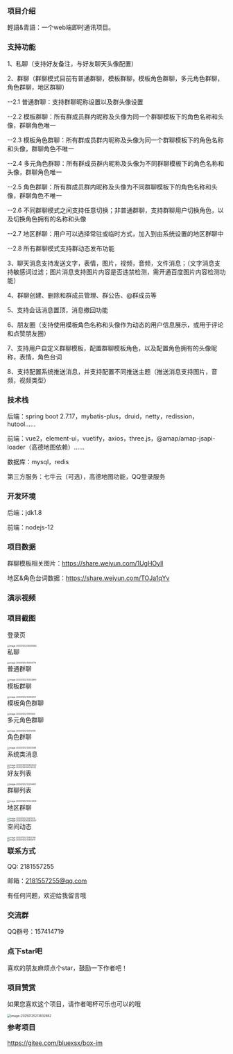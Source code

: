 
### 项目介绍

輕語&青語：一个web端即时通讯项目。



### 支持功能

1、私聊（支持好友备注，与好友聊天头像配置）

2、群聊（群聊模式目前有普通群聊，模板群聊，模板角色群聊，多元角色群聊，角色群聊，地区群聊）

--2.1 普通群聊：支持群聊昵称设置以及群头像设置

--2.2 模板群聊：所有群成员群内昵称及头像为同一个群聊模板下的角色名称和头像，群聊角色唯一

--2.3 模板角色群聊：所有群成员群内昵称及头像为同一个群聊模板下的角色名称和头像，群聊角色不唯一

--2.4 多元角色群聊：所有群成员群内昵称及头像为不同群聊模板下的角色名称和头像，群聊角色唯一

--2.5 角色群聊：所有群成员群内昵称及头像为不同群聊模板下的角色名称和头像，群聊角色不唯一

--2.6 不同群聊模式之间支持任意切换；非普通群聊，支持群聊用户切换角色，以及切换角色拥有的名称和头像

--2.7 地区群聊：用户可以选择常驻或临时方式，加入到由系统设置的地区群聊中

--2.8 所有群聊模式支持群动态发布功能

3、聊天消息支持发送文字，表情，图片，视频，音频，文件消息；（文字消息支持敏感词过滤；图片消息支持图片内容是否违禁检测，需开通百度图片内容检测功能）

4、群聊创建、删除和群成员管理、群公告、@群成员等

5、支持会话消息置顶，消息撤回功能

6、朋友圈（支持使用模板角色名称和头像作为动态的用户信息展示，或用于评论和点赞朋友圈）

7、支持用户自定义群聊模板，配置群聊模板角色，以及配置角色拥有的头像昵称，表情，角色台词

8、支持配置系统推送消息，并支持配置不同推送主题（推送消息支持图片，音频，视频类型）



### 技术栈

后端：spring boot 2.7.17，mybatis-plus，druid，netty，redission，hutool......

前端：vue2，element-ui，vuetify，axios，three.js，@amap/amap-jsapi-loader（高德地图依赖）......

数据库：mysql，redis

第三方服务：七牛云（可选），高德地图功能，QQ登录服务



### 开发环境

后端：jdk1.8

前端：nodejs-12



### 项目数据

群聊模板相关图片：https://share.weiyun.com/1UgHOyll

地区&角色台词数据：https://share.weiyun.com/TOJa1qYv



### 演示视频





### 项目截图

登录页

<img src="img/image-20250125205609962.png" alt="image-20250125205609962" style="zoom: 33%;float:left;" />
<p style="clear:both;"></p>



私聊

<img src="img/image-20250125210030774.png" alt="image-20250125210030774" style="zoom:33%;float:left;" />
<p style="clear:both;"></p>


普通群聊

<img src="img/image-20250125210203980.png" alt="image-20250125210203980" style="zoom:33%;float:left;" />
<p style="clear:both;"></p>


模板群聊

<img src="img/image-20250125210300257.png" alt="image-20250125210300257" style="zoom:33%;float:left;" />
<p style="clear:both;"></p>


模板角色群聊

<img src="img/image-20250125211913562.png" alt="image-20250125211913562" style="zoom:33%;float:left;" />

<p style="clear:both;"></p>


多元角色群聊

<img src="img/image-20250125212012095.png" alt="image-20250125212012095" style="zoom:33%;float:left;" />

<p style="clear:both;"></p>


角色群聊

<img src="img/image-20250125212055589.png" alt="image-20250125212055589" style="zoom:33%;float:left;" />

<p style="clear:both;"></p>

系统类消息

<img src="img/image-20250126135849320.png" alt="image-20250126135849320" style="zoom:33%;float:left;" />

<p style="clear:both;"></p>

<img src="img/image-20250126140014025.png" alt="image-20250126140014025" style="zoom:33%;float:left;" />

<p style="clear:both;"></p>



好友列表

<img src="img/image-20250125212204491.png" alt="image-20250125212204491" style="zoom:33%;float:left;" />

<p style="clear:both;"></p>


群聊列表

<img src="img/image-20250125212324438.png" alt="image-20250125212324438" style="zoom:33%;float:left;" />
<p style="clear:both;"></p>


地区群聊

<img src="img/image-20250125212613512.png" alt="image-20250125212613512" style="zoom:33%;float:left;" />

<p style="clear:both;"></p>
<img src="img/image-20250126142630247.png" alt="image-20250126142630247" style="zoom:33%;float:left;" />

<p style="clear:both;"></p>


空间动态

<img src="img/image-20250125212835186.png" alt="image-20250125212835186" style="zoom:33%;float:left;" />

<p style="clear:both;"></p>
<img src="img/image-20250125212905811.png" alt="image-20250125212905811" style="zoom:33%;float:left;" />

<p style="clear:both;"></p>



### 联系方式
QQ: 2181557255

邮箱：2181557255@qq.com

有任何问题，欢迎给我留言哦



### 交流群

QQ群号：157414719




### 点下star吧
喜欢的朋友麻烦点个star，鼓励一下作者吧！



### 项目赞赏

如果您喜欢这个项目，请作者喝杯可乐也可以的哦

<img src="img/image-20250125213832882.png" alt="image-20250125213832882" style="zoom:50%;float:left;" />

<p style="clear:both;"></p>


### 参考项目

https://gitee.com/bluexsx/box-im
